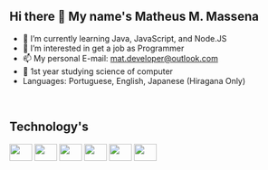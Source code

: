 ## Hi there 👋 My name's Matheus M. Massena

- 🌱 I’m currently learning Java, JavaScript, and Node.JS
- 👀 I’m interested in get a job as Programmer
- 📫 My personal E-mail: mat.developer@outlook.com
- 🧠 1st year studying science of computer
- Languages: Portuguese, English, Japanese (Hiragana Only)
<br/>
<div>
  <h2>Technology's</h2>
  <img height="30" width="40" src="https://simpleicons.org/icons/nodedotjs.svg">
  <img height="30" width="40" src="https://simpleicons.org/icons/css3.svg">
  <img height="30" width="40" src="https://simpleicons.org/icons/javascript.svg">
  <img height="30" width="40" src="https://img.icons8.com/ios-filled/2x/java-coffee-cup-logo.png">
  <img height="30" width="40" src="https://simpleicons.org/icons/html5.svg">
  <img height="30" width="40" src="https://simpleicons.org/icons/react.svg">
</div>

